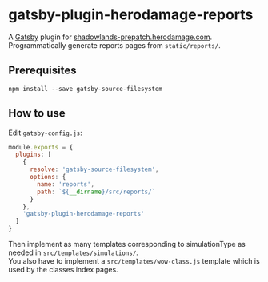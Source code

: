 # gatsby-plugin-herodamage-reports

A [Gatsby](https://github.com/gatsbyjs/gatsby) plugin for [shadowlands-prepatch.herodamage.com](https://github.com/herotc/shadowlands-prepatch.herodamage.com).
Programmatically generate reports pages from `static/reports/`.

## Prerequisites

```
npm install --save gatsby-source-filesystem
```

## How to use

Edit `gatsby-config.js`:
```javascript
module.exports = {
  plugins: [
    {
      resolve: 'gatsby-source-filesystem',
      options: {
        name: 'reports',
        path: `${__dirname}/src/reports/`
      }
    },
    'gatsby-plugin-herodamage-reports'
  ]
}
```

Then implement as many templates corresponding to simulationType as needed in `src/templates/simulations/`.  
You also have to implement a `src/templates/wow-class.js` template which is used by the classes index pages.
